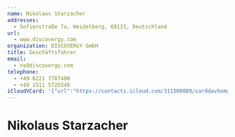 ```yaml
---
name: Nikolaus Starzacher
addresses:
  - Sofienstraße 7a, Heidelberg, 69115, Deutschland
url:
  - www.discovergy.com
organization: DISCOVERGY GmbH
title: Geschäftsführer
email:
  - ns@discovergy.com
telephone:
  - +49 6221 7787480
  - +49 1511 5725549
iCloudVCard: '{"url":"https://contacts.icloud.com/311500889/carddavhome/card/BFCD8F30-F33B-49D3-B3A0-C9239CEE3713.vcf","etag":"\"kmfhb1if\"","data":"BEGIN:VCARD\r\nVERSION:3.0\r\nFN:\r\nN:Starzacher;Nikolaus;;;\r\nUID:4FFAC7B6-FA12-44B8-899C-6C0C7BD90623\r\nADR:;;Sofienstraße 7a;Heidelberg;;69115;Deutschland;\r\nPRODID:-//Apple Inc.//iOS 12.1//EN\r\nREV:2025-04-03T22:16:23Z\r\nURL:www.discovergy.com\r\nORG:DISCOVERGY GmbH;\r\nTITLE:Geschäftsführer\r\nEMAIL:ns@discovergy.com\r\nTEL:+49 6221 7787480\r\nTEL:+49 1511 5725549\r\nitem1.X-ABADR:DE\r\nEND:VCARD"}'
---
```

# Nikolaus Starzacher
